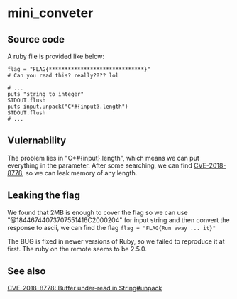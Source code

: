 mini_conveter
===========================

## Source code

A ruby file is provided like below:

```
flag = "FLAG{******************************}"
# Can you read this? really???? lol

# ...
puts "string to integer"
STDOUT.flush
puts input.unpack("C*#{input}.length")
STDOUT.flush
# ...
```

## Vulernability

The problem lies in "C*#{input}.length", which means we can put everything in the parameter. After some searching, we can find [CVE-2018-8778](https://blog.sqreen.io/buffer-under-read-ruby/), so we can leak memory of any length. 

## Leaking the flag

We found that 2MB is enough to cover the flag so we can use "@18446744073707551416C2000204" for input string and then convert the response to ascii, we can find the flag `flag = "FLAG{Run away ... it}"`

The BUG is fixed in newer versions of Ruby, so we failed to reproduce it at first. The ruby on the remote seems to be 2.5.0.

## See also

[CVE-2018-8778: Buffer under-read in String#unpack](<https://www.ruby-lang.org/en/news/2018/03/28/buffer-under-read-unpack-cve-2018-8778/>)